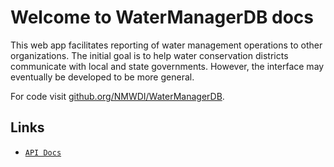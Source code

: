 # Welcome to WaterManagerDB docs
This web app facilitates reporting of water management operations to other organizations. The initial goal is to help water conservation districts communicate with local and state governments. However, the interface may eventually be developed to be more general.

For code visit [github.org/NMWDI/WaterManagerDB](https://github.org/NMWDI/WaterManagerDB).


## Links
* [`API Docs`](https://pvacd.newmexicowaterdata.org/api/v1/docs)
